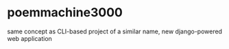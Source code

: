 # poemmachine3000
same concept as CLI-based project of a similar name, new django-powered web application 
